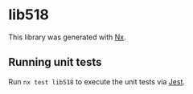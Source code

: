 # lib518

This library was generated with [Nx](https://nx.dev).

## Running unit tests

Run `nx test lib518` to execute the unit tests via [Jest](https://jestjs.io).
